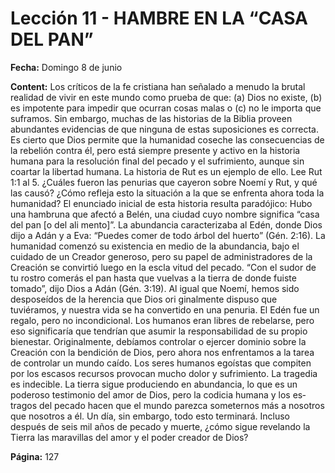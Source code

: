 # Lección 11 - HAMBRE EN LA “CASA DEL PAN”

**Fecha:** Domingo 8 de junio



**Content:** 
Los críticos de la fe cristiana han señalado a menudo la brutal realidad de vivir en
este mundo como prueba de que: (a) Dios no existe, (b) es impotente para impedir
que ocurran cosas malas o (c) no le importa que suframos. Sin embargo, muchas
de las historias de la Biblia proveen abundantes evidencias de que ninguna de
estas suposiciones es correcta. Es cierto que Dios permite que la humanidad
coseche las consecuencias de la rebelión contra él, pero está siempre presente y
activo en la historia humana para la resolución final del pecado y el sufrimiento,
aunque sin coartar la libertad humana. La historia de Rut es un ejemplo de ello.
Lee Rut 1:1 al 5. ¿Cuáles fueron las penurias que cayeron sobre Noemí
y Rut, y qué las causó? ¿Cómo refleja esto la situación a la que se enfrenta
ahora toda la humanidad?
El enunciado inicial de esta historia resulta paradójico: Hubo una hambruna
que afectó a Belén, una ciudad cuyo nombre significa “casa del pan [o del ali­
mento]”. La abundancia caracterizaba al Edén, donde Dios dijo a Adán y a Eva:
“Puedes comer de todo árbol del huerto” (Gén. 2:16). La humanidad comenzó su
existencia en medio de la abundancia, bajo el cuidado de un Creador generoso,
pero su papel de administradores de la Creación se convirtió luego en la escla­
vitud del pecado. “Con el sudor de tu rostro comerás el pan hasta que vuelvas a
la tierra de donde fuiste tomado”, dijo Dios a Adán (Gén. 3:19).
Al igual que Noemí, hemos sido desposeídos de la herencia que Dios ori­
ginalmente dispuso que tuviéramos, y nuestra vida se ha convertido en una
penuria. El Edén fue un regalo, pero no incondicional. Los humanos eran libres
de rebelarse, pero eso significaría que tendrían que asumir la responsabilidad
de su propio bienestar. Originalmente, debíamos controlar o ejercer dominio
sobre la Creación con la bendición de Dios, pero ahora nos enfrentamos a la
tarea de controlar un mundo caído. Los seres humanos egoístas que compiten
por los escasos recursos provocan mucho dolor y sufrimiento.
La tragedia es indecible. La tierra sigue produciendo en abundancia, lo que
es un poderoso testimonio del amor de Dios, pero la codicia humana y los es­
tragos del pecado hacen que el mundo parezca someternos más a nosotros que
nosotros a él. Un día, sin embargo, todo esto terminará.
Incluso después de seis mil años de pecado y muerte, ¿cómo sigue revelando la
Tierra las maravillas del amor y el poder creador de Dios?

**Página:** 127